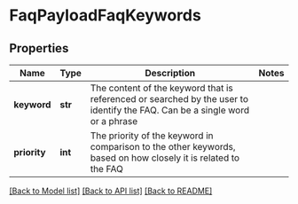 # FaqPayloadFaqKeywords

## Properties
Name | Type | Description | Notes
------------ | ------------- | ------------- | -------------
**keyword** | **str** | The content of the keyword that is referenced or searched by the user to identify the FAQ. Can be a single word or a phrase | 
**priority** | **int** | The priority of the keyword in comparison to the other keywords, based on how closely it is related to the FAQ | 

[[Back to Model list]](../README.md#documentation-for-models) [[Back to API list]](../README.md#documentation-for-api-endpoints) [[Back to README]](../README.md)


